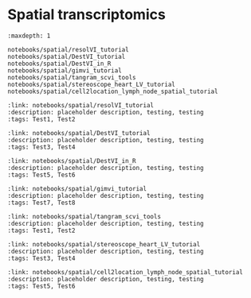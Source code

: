 # Spatial transcriptomics

```{toctree}
:maxdepth: 1

notebooks/spatial/resolVI_tutorial
notebooks/spatial/DestVI_tutorial
notebooks/spatial/DestVI_in_R
notebooks/spatial/gimvi_tutorial
notebooks/spatial/tangram_scvi_tools
notebooks/spatial/stereoscope_heart_LV_tutorial
notebooks/spatial/cell2location_lymph_node_spatial_tutorial
```

```{tutorialcard}
:link: notebooks/spatial/resolVI_tutorial
:description: placeholder description, testing, testing
:tags: Test1, Test2
```

```{tutorialcard}
:link: notebooks/spatial/DestVI_tutorial
:description: placeholder description, testing, testing
:tags: Test3, Test4
```

```{tutorialcard}
:link: notebooks/spatial/DestVI_in_R
:description: placeholder description, testing, testing
:tags: Test5, Test6
```

```{tutorialcard}
:link: notebooks/spatial/gimvi_tutorial
:description: placeholder description, testing, testing
:tags: Test7, Test8
```

```{tutorialcard}
:link: notebooks/spatial/tangram_scvi_tools
:description: placeholder description, testing, testing
:tags: Test1, Test2
```

```{tutorialcard}
:link: notebooks/spatial/stereoscope_heart_LV_tutorial
:description: placeholder description, testing, testing
:tags: Test3, Test4
```

```{tutorialcard}
:link: notebooks/spatial/cell2location_lymph_node_spatial_tutorial
:description: placeholder description, testing, testing
:tags: Test5, Test6
```
